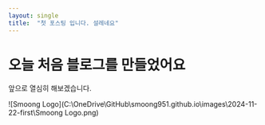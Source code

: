 ```yaml
---
layout: single
title:  "첫 포스팅 입니다. 설레네요"
---
```


# 오늘 처음 블로그를 만들었어요

앞으로 열심히 해보겠습니다.

![Smoong Logo](C:\OneDrive\GitHub\smoong951.github.io\images\2024-11-22-first\Smoong Logo.png)
